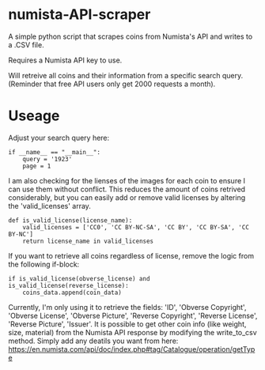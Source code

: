 # numista-API-scraper
A simple python script that scrapes coins from Numista's API and writes to a .CSV file.

Requires a Numista API key to use. 

Will retreive all coins and their information from a specific search query. (Reminder that free API users only get 2000 requests a month).
# Useage
Adjust your search query here:
```
if __name__ == "__main__":
    query = '1923'  
    page = 1
```

I am also checking for the lienses of the images for each coin to ensure I can use them without conflict. This reduces the amount of coins retrived considerably, but you can easily add or remove valid licenses by altering the 'valid_licenses' array. 
```
def is_valid_license(license_name):
    valid_licenses = ['CC0', 'CC BY-NC-SA', 'CC BY', 'CC BY-SA', 'CC BY-NC'] 
    return license_name in valid_licenses
```

If you want to retrieve all coins regardless of license, remove the logic from the following if-block:
```
if is_valid_license(obverse_license) and is_valid_license(reverse_license):
    coins_data.append(coin_data)
```

Currently, I'm only using it to retrieve the fields: 'ID', 'Obverse Copyright', 'Obverse License', 'Obverse Picture', 'Reverse Copyright', 'Reverse License', 'Reverse Picture', 'Issuer'.
It is possible to get other coin info (like weight, size, material) from the Numista API response by modifying the write_to_csv method. Simply add any deatils you want from here: 
https://en.numista.com/api/doc/index.php#tag/Catalogue/operation/getType

